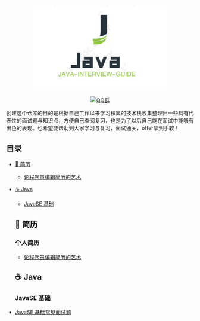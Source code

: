 <div align="center">

<img src="./img/logo/logo.jpg" width=""/>
</br>

[![QQ群](https://img.shields.io/badge/QQ%E7%BE%A4-82594417-blue.svg)](//jq.qq.com/?_wv=1027&k=5nTxYKs)
</div>

创建这个仓库的目的是根据自己工作以来学习积累的技术栈收集整理出一些具有代表性的面试题与知识点，方便自己查阅复习，也是为了以后自己能在面试中能够有出色的表现。也希望能帮助到大家学习与复习，面试通关，offer拿到手软！

## 目录
- [:book: 简历](#book-简历)
  - [论程序员编辑简历的艺术](#book-简历)
- [:coffee: Java](#coffee-java)

  - [JavaSE 基础](#javase-基础)

  ## :book: 简历
  ### 个人简历
  * [论程序员编辑简历的艺术](./resume/程序员的简历艺术.md)
  ## :coffee: Java

  ### JavaSE 基础
* [JavaSE 基础常见面试题](https://github.com/damienzhong/java-interview-guide/blob/master/Java/JavaSE/JavaSE%E5%9F%BA%E7%A1%80%E5%B8%B8%E8%A7%81%E9%9D%A2%E8%AF%95%E9%A2%98.md)
